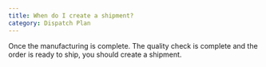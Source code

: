 ```yaml
---
title: When do I create a shipment?
category: Dispatch Plan
---
```

Once the manufacturing is complete. The quality check is complete and the order is ready to ship, you should create a shipment.